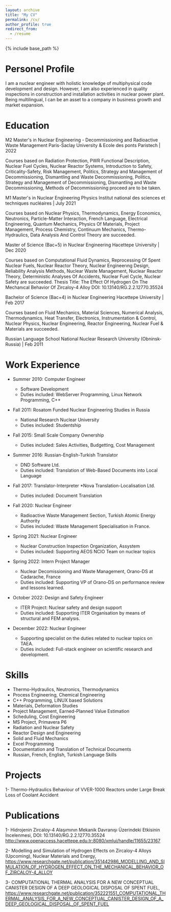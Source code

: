 ```yaml
---
layout: archive
title: "My CV"
permalink: /cv/
author_profile: true
redirect_from:
  - /resume
---
```


{% include base_path %}

Personel Profile
======

I am a nuclear engineer with holistic knowledge of multiphysical
code development and design. However, I am also experienced in
quality inspections in construction and installation activities in
nuclear power plant. Being multilingual, I can be an asset to a
company in business growth and market expansion.

Education
======
M2 Master's in Nuclear Engineering - Decommissioning and Radioactive Waste Management
Paris-Saclay University & Ecole des ponts Paristech | 2022

Courses based on Radiation Protection, PWR Functional Description, Nuclear Fuel Cycles, Nuclear Reactor Systems, Introduction to Safety, Criticality-Safety, Risk Management, Politics, Strategy and Management of Decommissioning, Dismantling and Waste Decommissioning, Politics, Strategy and Management of Decommissioning, Dismantling and Waste Decommissioning, Methods of Decommissioning proceed are to be taken.

M1 Master's in Nuclear Engineering Physics
Institut national des sciences et techniques nucléaires | July 2021

Courses based on Nuclear Physics, Thermodynamics, Energy Economics, Neutronics, Particle-Matter İnteraction, French Language, Electrical Engineering, Quantum Mechanics, Physics Of Materials, Project Management, Process Chemistry, Continuum Mechanics, Thermo-Hydraulics, Data Analysis And Control Theory are succeeded.

Master of Science (Bac+5) in Nuclear Engineering 
Hacettepe University | Dec 2020

Courses based on Computational Fluid Dynamics, Reprocessing Of Spent Nuclear Fuels, Nuclear Reactor Theory, Nuclear Engineerıng Design, Reliability Analysis Methods, Nuclear Waste Management, Nuclear Reactor Theory, Deterministic Analyses Of Accidents, Nuclear Fuel Cycle, Nuclear Safety are succeeded.
Thesis Title: The Effect Of Hydrogen On The Mechanıcal Behavior Of Zircaloy-4 Alloy    DOI: 10.13140/RG.2.2.12770.35524

Bachelor of Science (Bac+4) in Nuclear Engineering 
Hacettepe University | Feb 2017

Courses based on Fluid Mechanics, Material Sciences, Numerical Analysis, Thermodynamics, Heat Transfer, Electronics, Instrumentation & Control, Nuclear Physics, Nuclear Engineering, Reactor Engineering, Nuclear Fuel & Materials are succeeded.

Russian Language School
National Nuclear Research University (Obninsk-Russia) | Feb 2011



Work Experience
======
* Summer 2010: Computer Engineer
  * Software Development
  * Duties included: WebServer Programming, Linux Network Programming, C++

* Fall 2011: Rosatom Funded Nuclear Engineering Studies in Russia
  * National Research Nuclear University
  * Duties included: Studentship

* Fall 2015: Small Scale Company Ownership
  * Duties included: Sales Activities, Budgetting, Cost Management

* Summer 2016: Russian-English-Turkish Translator
  * DND Software Ltd.
  * Duties included: Translation of Web-Based Documents into Local Language

* Fall 2017: Translator-Interpreter
  *Nova Translation-Localisation Ltd.
  * Duties included: Document Translation

* Fall 2020: Nuclear Engineer
  * Radioactive Waste Management Section, Turkish Atomic Energy Authority
  * Duties included: Waste Management Specialisation in France.

* Spring 2021: Nuclear Engineer 
  * Nuclear Construction Inspection Organization, Assystem
  * Duties included: Supporting AEOS NCIO Team on nuclear topics

* Spring 2022: Intern Project Manager
  * Nuclear Decomissioning and Waste Management, Orano-DS at Cadarache, France
  * Duties included: Supporting VP of Orano-DS on performance review and lessons learned.
 
* October 2022: Design and Safety Engineer
  * ITER Project: Nuclear safety and design support 
  * Duties included: Supporting ITER Organisation by means of structural and FEM analysıs.

* December 2022: Nuclear Engineer 
  * Supporting specialist on the duties related to nuclear topics on TAEA.
  * Duties included: Full-stack engineer on scientific research and development.
 
Skills
======
* Thermo-Hydraulics, Neutronics, Thermodynamics
* Process Engineering, Chemical Engineering
* C++ Programming, LINUX based Solutions
* Materials, Deformation Studies
* Project Management, Earned-Planned Value Estimation
* Scheduling, Cost Engineering
* MS Project, Primavera P6
* Radiation and Nuclear Safety
* Reactor Design and Engineering
* Solid and Fluid Mechanics
* Excel Programming
* Documentation and Translation of Technical Documents
* Russian, French, English, Turkish Language Skills

Projects
======
1- Thermo-Hydraulics Behaviour of VVER-1000 Reactors under Large Break Loss of Coolant Accident

Publications
======
1- Hidrojenin Zircaloy-4 Alaşımının Mekanik Davranışı Üzerindeki Etkisinin İncelenmesi, DOI: 10.13140/RG.2.2.12770.35524 http://www.openaccess.hacettepe.edu.tr:8080/xmlui/handle/11655/23167

2- Modelling and Simulation of Hydrogen Effects on Zircaloy-4 Alloys (Upcoming), Nuclear Materials and Energy, https://www.researchgate.net/publication/351442986_MODELLING_AND_SIMULATION_OF_HYDROGEN_EFFECT_ON_THE_MECHANICAL_BEHAVIOR_OF_ZIRCALOY-4_ALLOY

3- COMPUTATIONAL THERMAL ANALYSIS FOR A NEW CONCEPTUAL CANISTER DESIGN OF A DEEP GEOLOGICAL DISPOSAL OF SPENT FUEL, https://www.researchgate.net/publication/352221551_COMPUTATIONAL_THERMAL_ANALYSIS_FOR_A_NEW_CONCEPTUAL_CANISTER_DESIGN_OF_A_DEEP_GEOLOGICAL_DISPOSAL_OF_SPENT_FUEL
